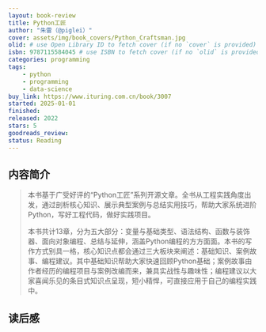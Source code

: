```yaml
---
layout: book-review
title: Python工匠
author: "朱雷（@piglei）"
cover: assets/img/book_covers/Python_Craftsman.jpg
olid: # use Open Library ID to fetch cover (if no `cover` is provided)
isbn: 9787115584045 # use ISBN to fetch cover (if no `olid` is provided, dashes are optional)
categories: programming
tags:
    - python
    - programming
    - data-science
buy_link: https://www.ituring.com.cn/book/3007
started: 2025-01-01
finished: 
released: 2022
stars: 5
goodreads_review:
status: Reading
---
```


## 内容简介

> 本书基于广受好评的“Python工匠”系列开源文章。全书从工程实践角度出发，通过剖析核心知识、展示典型案例与总结实用技巧，帮助大家系统进阶Python，写好工程代码，做好实践项目。
> 
> 本书共计13章，分为五大部分：变量与基础类型、语法结构、函数与装饰器、面向对象编程、总结与延伸，涵盖Python编程的方方面面。本书的写作方式别具一格，核心知识点都会通过三大板块来阐述：基础知识、案例故事、编程建议。其中基础知识帮助大家快速回顾Python基础；案例故事由作者经历的编程项目与案例改编而来，兼具实战性与趣味性；编程建议以大家喜闻乐见的条目式知识点呈现，短小精悍，可直接应用于自己的编程实践中。

## 读后感

